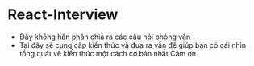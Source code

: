 # React-Interview
- Đây không hẳn phân chia ra các câu hỏi phỏng vấn
- Tại đây sẽ cung cấp kiến thức và đưa ra vấn đề giúp bạn có cái nhìn tổng quát về kiến thức một cách cơ bản nhất 
Cảm ơn
